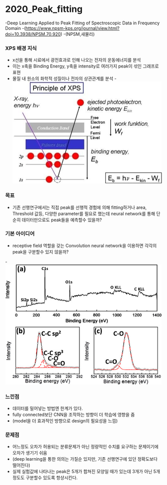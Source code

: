 # 2020_Peak_fitting
-Deep Learning Applied to Peak Fitting of Spectroscopic Data in Frequency Domain
-(https://www.npsm-kps.org/journal/view.html?doi=10.3938/NPSM.70.920)
-(NPSM,새물리)

### XPS 배경 지식
- x선을 통해 시료에서 광전효과로 인해 나오는 전자의 운동에너지를 분석
- 이는 x축을 Binding Energy, y축을 intensity로 여러가지 peak이 섞인 그래프로 표현
- 물질 내 원소의 화학적 성질이나 전자의 상관관계를 분석
-![xps ex1](https://github.com/mynameisheum/2020_Peak_fitting/blob/main/make%20Train%20data%20code/ex_picture_storage/xps%20ex.png?raw=true)

### 목표
- 기존 선행연구에서는 직접 peak를 선행적 경험에 의해 fitting하거나 area, Threshold 값등, 다양한 parameter를 필요로 했는데 neural network를 통해 단순히 데이터만으로도 peak들을 예측할수 있을까? 

### 기본 아이디어
- receptive field 역할을 갖는 Convolution neural network을 이용하면 각각의 peak을 구분할수 있지 않을까?

-![xps ex2](https://github.com/mynameisheum/2020_Peak_fitting/blob/main/make%20Train%20data%20code/ex_picture_storage/xps%20ex2.png?raw=true)

### 느낀점
- 데이터를 밀어넣는 방법엔 한계가 있다.
- fully connected보단 CNN을 조작하는 방향이 더 학습에 영향을 줌
- (model을 더 효과적인 방향으로 design의 필요성을 느낌)

### 문제점

- 어느정도 오차가 허용되는 분류문제가 아닌 정량적인 수치를 요구하는 문제이기에 오차가 생기기 쉬움
- (deep learning을 통한 의의는 가질순 있지만, 기존 선행연구에 있던 정확도보다 떨어진다)
- 실제 실험값에 나타나는 peak은 5개가 합쳐진 모양일 때가 있는데 3개가 아닌 5개정도도 구분할수 있도록 항샹시킨다.
